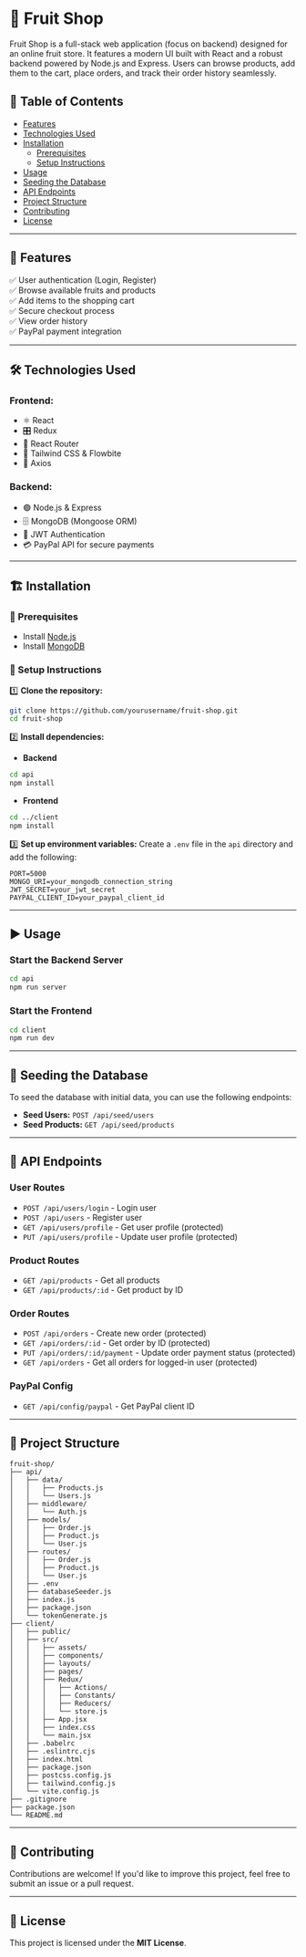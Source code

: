 # 🍎 Fruit Shop

Fruit Shop is a full-stack web application (focus on backend) designed for an online fruit store. It features a modern UI built with React and a robust backend powered by Node.js and Express. Users can browse products, add them to the cart, place orders, and track their order history seamlessly.

## 📑 Table of Contents

- [Features](#features)
- [Technologies Used](#technologies-used)
- [Installation](#installation)
  - [Prerequisites](#prerequisites)
  - [Setup Instructions](#setup-instructions)
- [Usage](#usage)
- [Seeding the Database](#seeding-the-database)
- [API Endpoints](#api-endpoints)
- [Project Structure](#project-structure)
- [Contributing](#contributing)
- [License](#license)

---

## 🚀 Features

✅ User authentication (Login, Register)  
✅ Browse available fruits and products  
✅ Add items to the shopping cart  
✅ Secure checkout process  
✅ View order history  
✅ PayPal payment integration  

---

## 🛠️ Technologies Used

### **Frontend:**
- ⚛️ React
- 🎛 Redux
- 🔀 React Router
- 🎨 Tailwind CSS & Flowbite
- 🔗 Axios

### **Backend:**
- 🟢 Node.js & Express
- 🗄️ MongoDB (Mongoose ORM)
- 🔐 JWT Authentication
- 💳 PayPal API for secure payments

---

## 🏗️ Installation

### 📌 Prerequisites
- Install [Node.js](https://nodejs.org/)
- Install [MongoDB](https://www.mongodb.com/)

### 🔧 Setup Instructions

1️⃣ **Clone the repository:**
```sh
git clone https://github.com/yourusername/fruit-shop.git
cd fruit-shop
```

2️⃣ **Install dependencies:**

- **Backend**
```sh
cd api
npm install
```

- **Frontend**
```sh
cd ../client
npm install
```

3️⃣ **Set up environment variables:**
Create a `.env` file in the `api` directory and add the following:
```env
PORT=5000
MONGO_URI=your_mongodb_connection_string
JWT_SECRET=your_jwt_secret
PAYPAL_CLIENT_ID=your_paypal_client_id
```

---

## ▶️ Usage

### Start the Backend Server
```sh
cd api
npm run server
```

### Start the Frontend
```sh
cd client
npm run dev
```

---

## 🌱 Seeding the Database
To seed the database with initial data, you can use the following endpoints:

- **Seed Users:** `POST /api/seed/users`
- **Seed Products:** `GET /api/seed/products`

---

## 🔌 API Endpoints

### **User Routes**
- `POST /api/users/login` - Login user
- `POST /api/users` - Register user
- `GET /api/users/profile` - Get user profile (protected)
- `PUT /api/users/profile` - Update user profile (protected)

### **Product Routes**
- `GET /api/products` - Get all products
- `GET /api/products/:id` - Get product by ID

### **Order Routes**
- `POST /api/orders` - Create new order (protected)
- `GET /api/orders/:id` - Get order by ID (protected)
- `PUT /api/orders/:id/payment` - Update order payment status (protected)
- `GET /api/orders` - Get all orders for logged-in user (protected)

### **PayPal Config**
- `GET /api/config/paypal` - Get PayPal client ID

---

## 📂 Project Structure
```
fruit-shop/
├── api/
│   ├── data/
│   │   ├── Products.js
│   │   └── Users.js
│   ├── middleware/
│   │   └── Auth.js
│   ├── models/
│   │   ├── Order.js
│   │   ├── Product.js
│   │   └── User.js
│   ├── routes/
│   │   ├── Order.js
│   │   ├── Product.js
│   │   └── User.js
│   ├── .env
│   ├── databaseSeeder.js
│   ├── index.js
│   ├── package.json
│   └── tokenGenerate.js
├── client/
│   ├── public/
│   ├── src/
│   │   ├── assets/
│   │   ├── components/
│   │   ├── layouts/
│   │   ├── pages/
│   │   ├── Redux/
│   │   │   ├── Actions/
│   │   │   ├── Constants/
│   │   │   ├── Reducers/
│   │   │   └── store.js
│   │   ├── App.jsx
│   │   ├── index.css
│   │   └── main.jsx
│   ├── .babelrc
│   ├── .eslintrc.cjs
│   ├── index.html
│   ├── package.json
│   ├── postcss.config.js
│   ├── tailwind.config.js
│   └── vite.config.js
├── .gitignore
├── package.json
└── README.md
```

---

## 🤝 Contributing
Contributions are welcome! If you'd like to improve this project, feel free to submit an issue or a pull request.

---

## 📜 License
This project is licensed under the **MIT License**.
